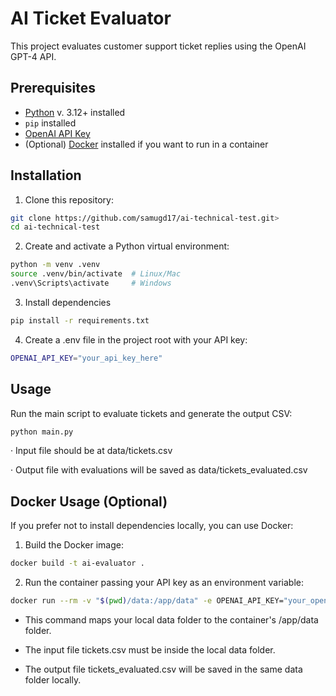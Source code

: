 # AI Ticket Evaluator

This project evaluates customer support ticket replies using the OpenAI GPT-4 API.


## Prerequisites

- [Python](https://www.python.org/downloads/release/python-31211/) v. 3.12+ installed
- `pip` installed
- [OpenAI API Key](https://platform.openai.com/account/api-keys)
- (Optional) [Docker](https://www.docker.com/get-started) installed if you want to run in a container

## Installation

1. Clone this repository:

```bash
git clone https://github.com/samugd17/ai-technical-test.git>
cd ai-technical-test
```

2. Create and activate a Python virtual environment:

```bash
python -m venv .venv
source .venv/bin/activate  # Linux/Mac
.venv\Scripts\activate     # Windows
```

3. Install dependencies

```bash
pip install -r requirements.txt
```

4. Create a .env file in the project root with your API key:
```bash
OPENAI_API_KEY="your_api_key_here"
```


## Usage

Run the main script to evaluate tickets and generate the output CSV:

```bash
python main.py
```

· Input file should be at data/tickets.csv

· Output file with evaluations will be saved as data/tickets_evaluated.csv

## Docker Usage (Optional)
If you prefer not to install dependencies locally, you can use Docker:

1. Build the Docker image:

```bash
docker build -t ai-evaluator .
```
2. Run the container passing your API key as an environment variable:

```bash
docker run --rm -v "$(pwd)/data:/app/data" -e OPENAI_API_KEY="your_openai_api_key_here" ai-evaluator
```

- This command maps your local data folder to the container's /app/data folder.

- The input file tickets.csv must be inside the local data folder.

- The output file tickets_evaluated.csv will be saved in the same data folder locally.